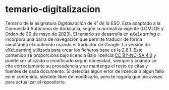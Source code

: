 # temario-digitalizacion

Temario de la asignatura *Digitalización* de *4˚ de la ESO*. Está adaptado a la Comunidad Autónoma de Andalucía, según la normativa vigente (LOMLOE y Orden de 30 de mayo de 2023). El temario se desarrolla en *eXeLearning* e incorpora una barra de navegación que permite traducir de forma simultánea el contenido usando el traductor de Google. La versión de eXeLearning utilizada para crear los ficheros base es la 2.8.1. Este contenido se proporciona bajo licencia Bajo licencia [CC BY-NC-SA 4.0](https://creativecommons.org/licenses/by-nc-sa/4.0/deed.es_ES) y puede ser utilizado o modificado según necesidad, siempre y cuando se cite correctamente su procedencia y se mantenga el resto de citas y fuentes de cada documento. Si detectas algún error de licencia o algún fallo en el contenido, siéntete libre de modificarlo, pero te rogaría que me avises para actualizar el repositorio.

